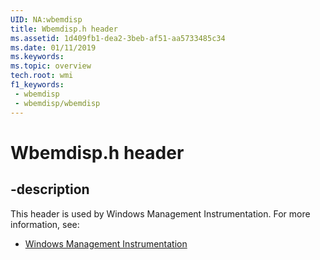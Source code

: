 ```yaml
---
UID: NA:wbemdisp
title: Wbemdisp.h header
ms.assetid: 1d409fb1-dea2-3beb-af51-aa5733485c34
ms.date: 01/11/2019
ms.keywords: 
ms.topic: overview
tech.root: wmi
f1_keywords:
 - wbemdisp
 - wbemdisp/wbemdisp
---
```


# Wbemdisp.h header


## -description

This header is used by Windows Management Instrumentation. For more information, see:

- [Windows Management Instrumentation](../_wmi/index.md)

